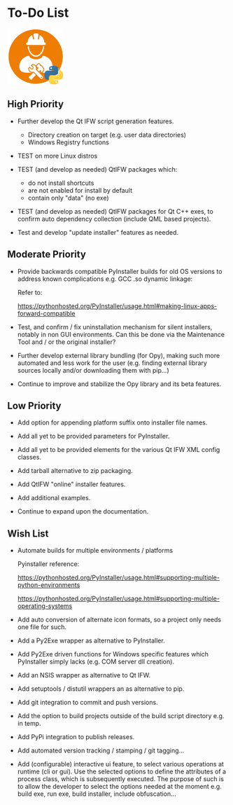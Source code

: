 # To-Do List 
![distbuilder logo](https://raw.githubusercontent.com/BuvinJT/distbuilder/master/docs/img/distbuilder128.png)
 
## High Priority
   
* Further develop the Qt IFW script generation features.
	* Directory creation on target (e.g. user data directories)		
	* Windows Registry functions     

* TEST on more Linux distros

* TEST (and develop as needed) QtIFW packages which: 
	* do not install shortcuts
	* are not enabled for install by default
	* contain only "data" (no exe)

* TEST (and develop as needed) QtIFW packages for Qt C++ exes, 
to confirm auto dependency collection (include QML based projects).

* Test and develop "update installer" features as needed.

## Moderate Priority

* Provide backwards compatible PyInstaller builds for old OS versions
to address known complications e.g. GCC .so dynamic linkage:
   
   Refer to:
    
   https://pythonhosted.org/PyInstaller/usage.html#making-linux-apps-forward-compatible

* Test, and confirm / fix uninstallation mechanism for silent installers,
notably in non GUI environments. Can this be done via the Maintenance Tool
and / or the original installer?

* Further develop external library bundling (for Opy), making such 
more automated and less work for the user (e.g. finding external library 
sources locally and/or downloading them with pip...)
			
* Continue to improve and stabilize the Opy library and its beta features.

## Low Priority

* Add option for appending platform suffix onto installer file names. 

* Add all yet to be provided parameters for PyInstaller.  

* Add all yet to be provided elements for the various Qt IFW 
XML config classes.  

* Add tarball alternative to zip packaging.

* Add QtIFW "online" installer features.

* Add additional examples.

* Continue to expand upon the documentation.

## Wish List		

* Automate builds for multiple environments / platforms

   Pyinstaller reference:
   
   https://pythonhosted.org/PyInstaller/usage.html#supporting-multiple-python-environments
   
   https://pythonhosted.org/PyInstaller/usage.html#supporting-multiple-operating-systems

* Add auto conversion of alternate icon formats, so a project only needs one file for such.

* Add a Py2Exe wrapper as alternative to PyInstaller.

* Add Py2Exe driven functions for Windows specific features 
which PyInstaller simply lacks (e.g. COM server dll creation).

* Add an NSIS wrapper as alternative to Qt IFW.

* Add setuptools / distutil wrappers an as alternative to pip.  

* Add git integration to commit and push versions.

* Add the option to build projects outside of the build script directory 
e.g. in temp.  

* Add PyPi integration to publish releases.

* Add automated version tracking / stamping / git tagging...
  
* Add (configurable) interactive ui feature, to select various 
operations at runtime (cli or gui).  Use the selected options
to define the attributes of a process class, which is subsequently
executed.  The purpose of such is to allow the developer to
select the options needed at the moment e.g. build exe, run exe, 
build installer, include obfuscation...
